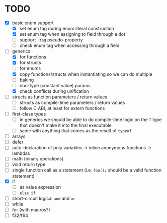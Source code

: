 # TODO

- [x] basic enum support
  - [x] set enum tag during enum literal construction
  - [x] set enum tag when assigning to field through a dot
  - [ ] support `.tag` pseudo-property
  - [ ] check enum tag when accessing through a field
- [ ] generics
  - [x] for functions
  - [x] for structs
  - [ ] for enums
  - [x] copy functions/structs when instantiating so we can do multiple
  - [ ] baking
  - [ ] non-type (constant value) params
  - [x] check conflicts during unification
- [ ] structs as function parameters / return values
  - [ ] structs as compile-time parameters / return values
  - [ ] follow C ABI, at least for extern functions
- [ ] first-class types
  - [ ] in generics we should be able to do compile-time logic on the `T` type that doesn't make it into the final executable
  - [ ] same with anything that comes as the result of `typeof`
- [ ] arrays
- [ ] defer
- [ ] auto-declaration of poly variables -> inline anonymous functions -> lambdas
- [ ] math (binary operations)
- [ ] void return type
- [ ] single function call as a statement (i.e. `foo();` should be a valid function statement)
- [x] if
  - [ ] as value expression
  - [ ] `else if`
- [ ] short-circuit logical `and` and `or`
- [ ] while
- [ ] for (with macros?)
- [ ] f32/f64
